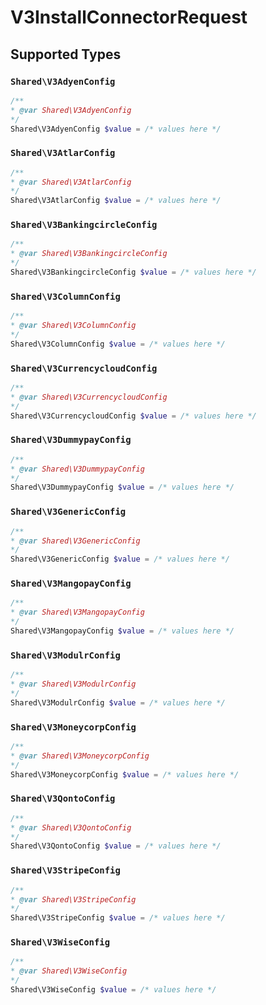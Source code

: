 # V3InstallConnectorRequest


## Supported Types

### `Shared\V3AdyenConfig`

```php
/**
* @var Shared\V3AdyenConfig
*/
Shared\V3AdyenConfig $value = /* values here */
```

### `Shared\V3AtlarConfig`

```php
/**
* @var Shared\V3AtlarConfig
*/
Shared\V3AtlarConfig $value = /* values here */
```

### `Shared\V3BankingcircleConfig`

```php
/**
* @var Shared\V3BankingcircleConfig
*/
Shared\V3BankingcircleConfig $value = /* values here */
```

### `Shared\V3ColumnConfig`

```php
/**
* @var Shared\V3ColumnConfig
*/
Shared\V3ColumnConfig $value = /* values here */
```

### `Shared\V3CurrencycloudConfig`

```php
/**
* @var Shared\V3CurrencycloudConfig
*/
Shared\V3CurrencycloudConfig $value = /* values here */
```

### `Shared\V3DummypayConfig`

```php
/**
* @var Shared\V3DummypayConfig
*/
Shared\V3DummypayConfig $value = /* values here */
```

### `Shared\V3GenericConfig`

```php
/**
* @var Shared\V3GenericConfig
*/
Shared\V3GenericConfig $value = /* values here */
```

### `Shared\V3MangopayConfig`

```php
/**
* @var Shared\V3MangopayConfig
*/
Shared\V3MangopayConfig $value = /* values here */
```

### `Shared\V3ModulrConfig`

```php
/**
* @var Shared\V3ModulrConfig
*/
Shared\V3ModulrConfig $value = /* values here */
```

### `Shared\V3MoneycorpConfig`

```php
/**
* @var Shared\V3MoneycorpConfig
*/
Shared\V3MoneycorpConfig $value = /* values here */
```

### `Shared\V3QontoConfig`

```php
/**
* @var Shared\V3QontoConfig
*/
Shared\V3QontoConfig $value = /* values here */
```

### `Shared\V3StripeConfig`

```php
/**
* @var Shared\V3StripeConfig
*/
Shared\V3StripeConfig $value = /* values here */
```

### `Shared\V3WiseConfig`

```php
/**
* @var Shared\V3WiseConfig
*/
Shared\V3WiseConfig $value = /* values here */
```

